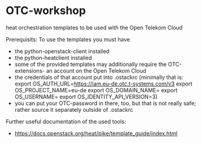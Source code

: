 # OTC-workshop
heat orchestration templates to be used with the Open Telekom Cloud

Prerequisits: To use the templates you must have
- the python-openstack-client installed 
- the python-heatclient installed
- some of the provided templates may additionally require the OTC-extensions- an account on the Open Telekom Cloud
- the credentials of that account put into .ostackrc (minimally that is:
       export OS_AUTH_URL=https://iam.eu-de.otc.t-systems.com/v3
       export OS_PROJECT_NAME=eu-de
       export OS_DOMAIN_NAME=<your OTC domain>
       export OS_USERNAME=<your OTC username>
       export OS_IDENTITY_API_VERSION=3)
- you can put your OTC-password in there, too, but that is not really safe; rather source it separately outside of .ostackrc


Further useful documentation of the used tools:
- https://docs.openstack.org/heat/pike/template_guide/index.html  
